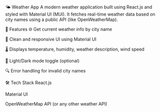 🌤️ Weather App
A modern weather application built using React.js and styled with Material UI (MUI). It fetches real-time weather data based on city names using a public API (like OpenWeatherMap).

🚀 Features
🌐 Get current weather info by city name

🎨 Clean and responsive UI using Material UI

🌡️ Displays temperature, humidity, weather description, wind speed

🌙 Light/Dark mode toggle (optional)

🔍 Error handling for invalid city names

🛠️ Tech Stack
React.js

Material UI

OpenWeatherMap API (or any other weather API)
